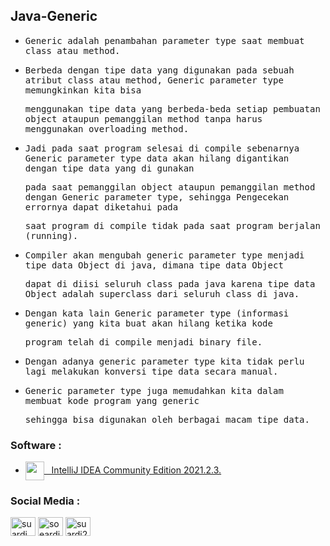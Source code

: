## Java-Generic

- <samp>Generic adalah penambahan parameter type saat membuat class atau method.</samp>
 
- <samp>Berbeda dengan tipe data yang  digunakan pada sebuah atribut class atau method, Generic parameter type memungkinkan kita bisa</samp>
 
  <samp>menggunakan tipe data yang berbeda-beda setiap pembuatan object ataupun pemanggilan method tanpa harus menggunakan overloading method.</samp>
  
- <samp>Jadi pada saat program selesai di compile sebenarnya Generic parameter type data akan hilang digantikan dengan tipe data yang di gunakan</samp> 

  <samp>pada saat pemanggilan object ataupun pemanggilan method dengan Generic parameter type, sehingga Pengecekan errornya dapat diketahui pada</samp> 
  
  <samp>saat program di compile tidak pada saat program berjalan (running).</samp>
  
- <samp>Compiler akan mengubah generic parameter type menjadi tipe data Object di java, dimana tipe data Object </samp>
  
  <samp>dapat di diisi seluruh class pada java karena tipe data Object adalah superclass dari seluruh class di java.</samp>
  
- <samp>Dengan kata lain Generic parameter type (informasi generic) yang kita buat akan hilang ketika kode  </samp>
  
  <samp>program telah di compile menjadi binary file.</samp>

- <samp>Dengan adanya generic parameter type kita tidak perlu lagi melakukan konversi tipe data secara manual.</samp>

- <samp>Generic parameter type juga memudahkan kita dalam membuat kode program yang generic</samp>

  <samp>sehingga bisa digunakan oleh berbagai macam tipe data.</samp>

### Software :

 - <a href="https://www.jetbrains.com/idea/download/?from=SafeEyes#section=windows" target="blank"><img align="center" src="https://img.icons8.com/material/144/000000/intellij-idea.png" height="30" width="30" />&nbsp;&nbsp;&nbsp;IntelliJ IDEA Community Edition 2021.2.3.</a>

### Social Media :
<p align="left">
<a href="https://fb.com/suardi.daudmanda" target="blank"><img align="center" src="https://cdn.jsdelivr.net/npm/simple-icons@v3/icons/facebook.svg" alt="suardi.daudmanda" height="30" width="40" /></a>
<a href="https://instagram.com/soeardi_26" target="blank"><img align="center" src="https://cdn.jsdelivr.net/npm/simple-icons@v3/icons/instagram.svg" alt="soeardi_26" height="30" width="40" /></a>
<a href="mailto:suardi260696@gmail.com" target="blank"><img align="center" src="https://cdn.jsdelivr.net/npm/simple-icons@v3/icons/gmail.svg" alt="suardi260696@gmail.com" height="30" width="40" /></a>
</p>
